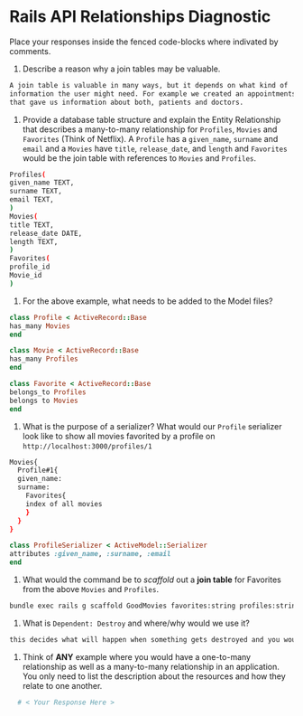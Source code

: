 # Rails API Relationships Diagnostic

Place your responses inside the fenced code-blocks where indivated by comments.

1.  Describe a reason why a join tables may be valuable.

```sh
A join table is valuable in many ways, but it depends on what kind of
information the user might need. For example we created an appointments table
that gave us information about both, patients and doctors.
```

1.  Provide a database table structure and explain the Entity Relationship that
describes a many-to-many relationship for `Profiles`, `Movies` and `Favorites`
(Think of Netflix). A `Profile` has a `given_name`, `surname` and `email` and a
`Movies` have `title`, `release_date`, and `length` and `Favorites` would be the
join table with references to `Movies` and `Profiles`.

```sh
Profiles(
given_name TEXT,
surname TEXT,
email TEXT,
)
Movies(
title TEXT,
release_date DATE,
length TEXT,
)
Favorites(
profile_id
Movie_id
)
```

1.  For the above example, what needs to be added to the Model files?

```rb
class Profile < ActiveRecord::Base
has_many Movies
end
```

```rb
class Movie < ActiveRecord::Base
has_many Profiles
end
```

```rb
class Favorite < ActiveRecord::Base
belongs_to Profiles
belongs to Movies
end
```

1.  What is the purpose of a serializer? What would our `Profile` serializer
look like to show all movies favorited by a profile on
`http://localhost:3000/profiles/1`

```sh
Movies{
  Profile#1{
  given_name:
  surname:
    Favorites{
    index of all movies
    }
  }
}
```

```rb
class ProfileSerializer < ActiveModel::Serializer
attributes :given_name, :surname, :email
end
```

1.  What would the command be to _scaffold_ out a **join table** for Favorites
from the above `Movies` and `Profiles`.

```sh
bundle exec rails g scaffold GoodMovies favorites:string profiles:string
```

1.  What is `Dependent: Destroy` and where/why would we use it?

```sh
this decides what will happen when something gets destroyed and you would use it on the join table when you dont need information from it.
```

1.  Think of **ANY** example where you would have a one-to-many relationship as
well as a many-to-many relationship in an application. You only need to list the
description about the resources and how they relate to one another.

```sh
  # < Your Response Here >
```

